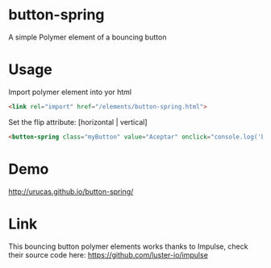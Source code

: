 button-spring
=============

A simple Polymer element of a bouncing button

Usage
=====

Import polymer element into yor html
``` html
<link rel="import" href="/elements/button-spring.html">
```

Set the flip attribute: [horizontal | vertical]
```html
<button-spring class="myButton" value="Aceptar" onclick="console.log('button-spring pressed')"></button-spring>
```

Demo
====
http://urucas.github.io/button-spring/


Link
====
This bouncing button polymer elements works thanks to Impulse, check their source code here:
https://github.com/luster-io/impulse
